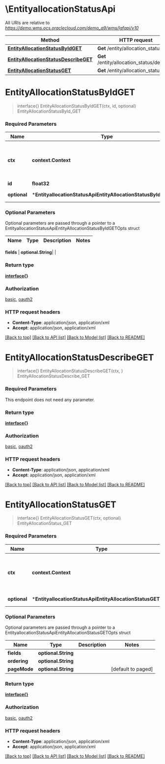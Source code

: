 # \EntityallocationStatusApi

All URIs are relative to *https://demo.wms.ocs.oraclecloud.com/demo_a9/wms/lgfapi/v10*

Method | HTTP request | Description
------------- | ------------- | -------------
[**EntityAllocationStatusByIdGET**](EntityallocationStatusApi.md#EntityAllocationStatusByIdGET) | **Get** /entity/allocation_status/{id} | EntityAllocationStatusById_GET
[**EntityAllocationStatusDescribeGET**](EntityallocationStatusApi.md#EntityAllocationStatusDescribeGET) | **Get** /entity/allocation_status/describe | EntityAllocationStatusDescribe_GET
[**EntityAllocationStatusGET**](EntityallocationStatusApi.md#EntityAllocationStatusGET) | **Get** /entity/allocation_status | EntityAllocationStatus_GET


# **EntityAllocationStatusByIdGET**
> interface{} EntityAllocationStatusByIdGET(ctx, id, optional)
EntityAllocationStatusById_GET



### Required Parameters

Name | Type | Description  | Notes
------------- | ------------- | ------------- | -------------
 **ctx** | **context.Context** | context for authentication, logging, cancellation, deadlines, tracing, etc.
  **id** | **float32**|  | 
 **optional** | ***EntityallocationStatusApiEntityAllocationStatusByIdGETOpts** | optional parameters | nil if no parameters

### Optional Parameters
Optional parameters are passed through a pointer to a EntityallocationStatusApiEntityAllocationStatusByIdGETOpts struct

Name | Type | Description  | Notes
------------- | ------------- | ------------- | -------------

 **fields** | **optional.String**|  | 

### Return type

[**interface{}**](interface{}.md)

### Authorization

[basic](../README.md#basic), [oauth2](../README.md#oauth2)

### HTTP request headers

 - **Content-Type**: application/json, application/xml
 - **Accept**: application/json, application/xml

[[Back to top]](#) [[Back to API list]](../README.md#documentation-for-api-endpoints) [[Back to Model list]](../README.md#documentation-for-models) [[Back to README]](../README.md)

# **EntityAllocationStatusDescribeGET**
> interface{} EntityAllocationStatusDescribeGET(ctx, )
EntityAllocationStatusDescribe_GET



### Required Parameters
This endpoint does not need any parameter.

### Return type

[**interface{}**](interface{}.md)

### Authorization

[basic](../README.md#basic), [oauth2](../README.md#oauth2)

### HTTP request headers

 - **Content-Type**: application/json, application/xml
 - **Accept**: application/json, application/xml

[[Back to top]](#) [[Back to API list]](../README.md#documentation-for-api-endpoints) [[Back to Model list]](../README.md#documentation-for-models) [[Back to README]](../README.md)

# **EntityAllocationStatusGET**
> interface{} EntityAllocationStatusGET(ctx, optional)
EntityAllocationStatus_GET



### Required Parameters

Name | Type | Description  | Notes
------------- | ------------- | ------------- | -------------
 **ctx** | **context.Context** | context for authentication, logging, cancellation, deadlines, tracing, etc.
 **optional** | ***EntityallocationStatusApiEntityAllocationStatusGETOpts** | optional parameters | nil if no parameters

### Optional Parameters
Optional parameters are passed through a pointer to a EntityallocationStatusApiEntityAllocationStatusGETOpts struct

Name | Type | Description  | Notes
------------- | ------------- | ------------- | -------------
 **fields** | **optional.String**|  | 
 **ordering** | **optional.String**|  | 
 **pageMode** | **optional.String**|  | [default to paged]

### Return type

[**interface{}**](interface{}.md)

### Authorization

[basic](../README.md#basic), [oauth2](../README.md#oauth2)

### HTTP request headers

 - **Content-Type**: application/json, application/xml
 - **Accept**: application/json, application/xml

[[Back to top]](#) [[Back to API list]](../README.md#documentation-for-api-endpoints) [[Back to Model list]](../README.md#documentation-for-models) [[Back to README]](../README.md)


